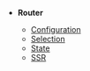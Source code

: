 - **Router**

  - [Configuration](./configuration.md)
  - [Selection](./selection.md)
  - [State](./state.md)
  - [SSR](./ssr.md)
